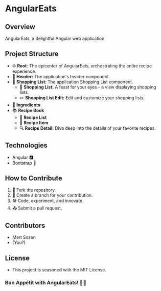 # AngularEats

## Overview
AngularEats, a delightful Angular web application

## Project Structure

- 🌐 **Root:** The epicenter of AngularEats, orchestrating the entire recipe experience.
- 🔗 **Header:** The application's header component.
- 🛒 **Shopping List:** The application Shopping List component.
  - 📜 **Shopping List:** A feast for your eyes - a view displaying shopping lists.
  - ✏️ **Shopping List Edit:** Edit and customize your shopping lists.
- 🥦 **Ingredients**
- 📚 **Recipe Book**
  - 📖 **Recipe List**
  - 🍲 **Recipe Item**
  - 🔍 **Recipe Detail:** Dive deep into the details of your favorite recipes.
  

## Technologies
- Angular 🅰️
- Bootstrap 🥾

## How to Contribute
1. 🍴 Fork the repository.
2. 🚀 Create a branch for your contribution.
3. 🛠️ Code, experiment, and innovate.
4. 📤 Submit a pull request.

## Contributors
- Mert Sozen
- (You?)

## License
- This project is seasoned with the MIT License.


### Bon Appétit with AngularEats! 🍜🎉
